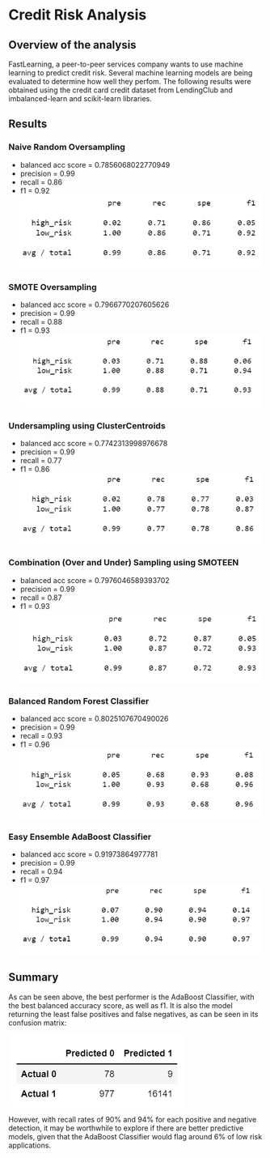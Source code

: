 # Credit Risk Analysis

## Overview of the analysis
FastLearning, a peer-to-peer services company wants to use machine learning to predict credit risk. Several machine learning models are being evaluated to determine how well they perfom. The following results were obtained using the credit card credit dataset from LendingClub and imbalanced-learn and scikit-learn libraries.

## Results

### Naive Random Oversampling
- balanced acc score = 0.7856068022770949
- precision = 0.99
- recall = 0.86
- f1 = 0.92
![screenshot of imbalanced classification report](report_naive_random.png)
### SMOTE Oversampling
- balanced acc score = 0.7966770207605626
- precision = 0.99
- recall = 0.88
- f1 = 0.93
![screenshot of imbalanced classification report](report_SMOTE.png)
### Undersampling using ClusterCentroids
- balanced acc score = 0.7742313998976678
- precision = 0.99
- recall = 0.77
- f1 = 0.86
![screenshot of imbalanced classification report](report_ClusterCentroids.png)
### Combination (Over and Under) Sampling using SMOTEEN
- balanced acc score = 0.7976046589393702
- precision = 0.99
- recall = 0.87
- f1 = 0.93
![screenshot of imbalanced classification report](report_SMOTEEN.png)
### Balanced Random Forest Classifier
- balanced acc score = 0.8025107670490026
- precision = 0.99
- recall = 0.93
- f1 = 0.96
![screenshot of imbalanced classification report](report_RFC.png)
### Easy Ensemble AdaBoost Classifier
- balanced acc score = 0.91973864977781
- precision = 0.99
- recall = 0.94
- f1 = 0.97
![screenshot of imbalanced classification report](report_AdaBoost.png)


## Summary
As can be seen above, the best performer is the AdaBoost Classifier, with the best balanced accuracy score, as well as f1. It is also the model returning the least false positives and false negatives, as can be seen in its confusion matrix:

![screenshot of confusion matrix](confusion-matrix.png)

However, with recall rates of 90% and 94% for each positive and negative detection, it may be worthwhile to explore if there are better predictive models, given that the AdaBoost Classifier would flag around 6% of low risk applications.
